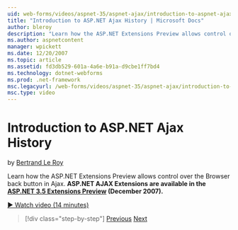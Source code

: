 ```yaml
---
uid: web-forms/videos/aspnet-35/aspnet-ajax/introduction-to-aspnet-ajax-history
title: "Introduction to ASP.NET Ajax History | Microsoft Docs"
author: bleroy
description: "Learn how the ASP.NET Extensions Preview allows control over the Browser back button in Ajax. ASP.NET AJAX Extensions are available in the ASP.NET 3.5 Extens..."
ms.author: aspnetcontent
manager: wpickett
ms.date: 12/20/2007
ms.topic: article
ms.assetid: fd3db529-601a-4a6e-b91a-d9cbe1ff7bd4
ms.technology: dotnet-webforms
ms.prod: .net-framework
msc.legacyurl: /web-forms/videos/aspnet-35/aspnet-ajax/introduction-to-aspnet-ajax-history
msc.type: video
---
```

Introduction to ASP.NET Ajax History
====================
by [Bertrand Le Roy](https://github.com/bleroy)

Learn how the ASP.NET Extensions Preview allows control over the Browser back button in Ajax. **ASP.NET AJAX Extensions are available in the [ASP.NET 3.5 Extensions Preview](https://www.asp.net/downloads/35-sp1#find) (December 2007).**

[&#9654; Watch video (14 minutes)](https://channel9.msdn.com/Blogs/ASP-NET-Site-Videos/introduction-to-aspnet-ajax-history)

>[!div class="step-by-step"]
[Previous](adonet-data-services-with-aspnet-ajax-support.md)
[Next](using-script-combining-to-improve-ajax-performance.md)